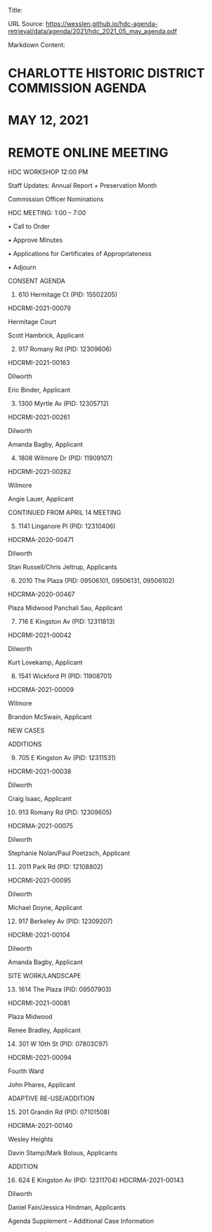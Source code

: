 Title: 

URL Source: https://wesslen.github.io/hdc-agenda-retrieval/data/agenda/2021/hdc_2021_05_may_agenda.pdf

Markdown Content:
# CHARLOTTE HISTORIC DISTRICT COMMISSION AGENDA 

# MAY 12, 2021 

# REMOTE ONLINE MEETING 

HDC WORKSHOP 12:00 PM 

Staff Updates: Annual Report + Preservation Month 

Commission Officer Nominations 

HDC MEETING: 1:00 – 7:00 

• Call to Order 

• Approve Minutes 

• Applications for Certificates of Appropriateness 

• Adjourn 

CONSENT AGENDA 

1. 610 Hermitage Ct (PID: 15502205) 

HDCRMI-2021-00079 

Hermitage Court 

Scott Hambrick, Applicant 

2. 917 Romany Rd (PID: 12309606) 

HDCRMI-2021-00163 

Dilworth 

Eric Binder, Applicant 

3. 1300 Myrtle Av (PID: 12305712) 

HDCRMI-2021-00261 

Dilworth 

Amanda Bagby, Applicant 

4. 1808 Wilmore Dr (PID: 11909107) 

HDCRMI-2021-00262 

Wilmore 

Angie Lauer, Applicant 

CONTINUED FROM APRIL 14 MEETING 

5. 1141 Linganore Pl (PID: 12310406) 

HDCRMA-2020-00471 

Dilworth 

Stan Russell/Chris Jeltrup, Applicants 

6. 2010 The Plaza (PID: 09506101, 09506131, 09506102) 

HDCRMA-2020-00467 

Plaza Midwood Panchali Sau, Applicant 

7. 716 E Kingston Av (PID: 12311813) 

HDCRMI-2021-00042 

Dilworth 

Kurt Lovekamp, Applicant 

8. 1541 Wickford Pl (PID: 11908701) 

HDCRMA-2021-00009 

Wilmore 

Brandon McSwain, Applicant 

NEW CASES 

ADDITIONS 

9. 705 E Kingston Av (PID: 12311531) 

HDCRMI-2021-00038 

Dilworth 

Craig Isaac, Applicant 

10. 913 Romany Rd (PID: 12309605) 

HDCRMA-2021-00075 

Dilworth 

Stephanie Nolan/Paul Poetzsch, Applicant 

11. 2011 Park Rd (PID: 12108802) 

HDCRMI-2021-00095 

Dilworth 

Michael Doyne, Applicant 

12. 917 Berkeley Av (PID: 12309207) 

HDCRMI-2021-00104 

Dilworth 

Amanda Bagby, Applicant 

SITE WORK/LANDSCAPE 

13. 1614 The Plaza (PID: 09507903) 

HDCRMI-2021-00081 

Plaza Midwood 

Renee Bradley, Applicant 

14. 301 W 10th St (PID: 07803C97) 

HDCRMI-2021-00094 

Fourth Ward 

John Phares, Applicant 

ADAPTIVE RE-USE/ADDITION 

15. 201 Grandin Rd (PID: 07101508) 

HDCRMA-2021-00140 

Wesley Heights 

Davin Stamp/Mark Bolous, Applicants 

ADDITION 

16. 624 E Kingston Av (PID: 12311704) HDCRMA-2021-00143 

Dilworth 

Daniel Fain/Jessica Hindman, Applicants 

Agenda Supplement – Additional Case Information
